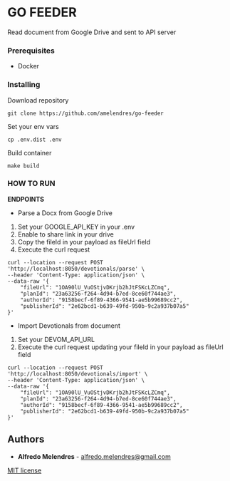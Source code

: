 # GO FEEDER
Read document from Google Drive and sent to API server

### Prerequisites
- Docker

### Installing

Download repository
```
git clone https://github.com/amelendres/go-feeder
```

Set your env vars
```
cp .env.dist .env
```

Build container
```
make build
```

### HOW TO RUN 

**ENDPOINTS**

* Parse a Docx from Google Drive
1. Set your GOOGLE_API_KEY in your .env
2. Enable to share link in your drive
3. Copy the fileId in your payload as fileUrl field
4. Execute the curl request
```
curl --location --request POST 'http://localhost:8050/devotionals/parse' \
--header 'Content-Type: application/json' \
--data-raw '{
    "fileUrl": "1OA90lU_VuOStjvDKrjb2hJtFSKcLZCmq",
    "planId": "23a63256-f264-4d94-b7ed-8ce60f744ae3",
    "authorId": "9158becf-6f89-4366-9541-ae5b99689cc2",
    "publisherId": "2e62bcd1-b639-49fd-950b-9c2a937b07a5"
}'
```

* Import Devotionals from document
1. Set your DEVOM_API_URL
2. Execute the curl request updating your fileId in your payload as fileUrl field 
```
curl --location --request POST 'http://localhost:8050/devotionals/import' \
--header 'Content-Type: application/json' \
--data-raw '{
    "fileUrl": "1OA90lU_VuOStjvDKrjb2hJtFSKcLZCmq",
    "planId": "23a63256-f264-4d94-b7ed-8ce60f744ae3",
    "authorId": "9158becf-6f89-4366-9541-ae5b99689cc2",
    "publisherId": "2e62bcd1-b639-49fd-950b-9c2a937b07a5"
}'
```


## Authors

* **Alfredo Melendres** -  alfredo.melendres@gmail.com

[MIT license](LICENSE.md)
